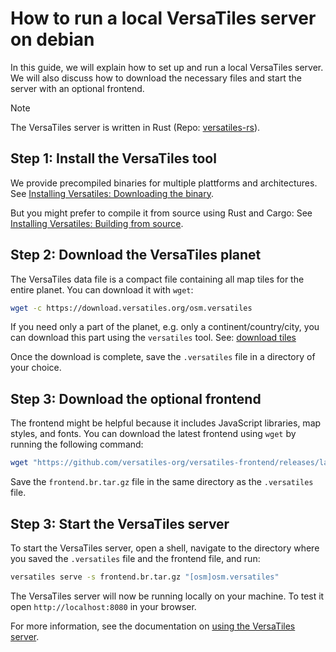 # How to run a local VersaTiles server on debian

In this guide, we will explain how to set up and run a local VersaTiles server. We will also discuss how to download the necessary files and start the server with an optional frontend.

> [!NOTE]
> The VersaTiles server is written in Rust (Repo: [versatiles-rs](https://github.com/versatiles-org/versatiles-rs)).


## Step 1: Install the VersaTiles tool

We provide precompiled binaries for multiple plattforms and architectures. See [Installing Versatiles: Downloading the binary](install_versatiles.md#downloading-the-binary).

But you might prefer to compile it from source using Rust and Cargo: See [Installing Versatiles: Building from source](install_versatiles.md#building-from-source).


## Step 2: Download the VersaTiles planet

The VersaTiles data file is a compact file containing all map tiles for the entire planet. You can download it with `wget`:

```bash
wget -c https://download.versatiles.org/osm.versatiles
```

If you need only a part of the planet, e.g. only a continent/country/city, you can download this part using the `versatiles` tool. See: [download tiles](download_tiles.md#partial-download)

Once the download is complete, save the `.versatiles` file in a directory of your choice.

## Step 3: Download the optional frontend

The frontend might be helpful because it includes JavaScript libraries, map styles, and fonts. You can download the latest frontend using `wget` by running the following command:

```bash
wget "https://github.com/versatiles-org/versatiles-frontend/releases/latest/download/frontend.br.tar.gz"
```

Save the `frontend.br.tar.gz` file in the same directory as the `.versatiles` file.

## Step 3: Start the VersaTiles server

To start the VersaTiles server, open a shell, navigate to the directory where you saved the `.versatiles` file and the frontend file, and run:

```bash
versatiles serve -s frontend.br.tar.gz "[osm]osm.versatiles"
```

The VersaTiles server will now be running locally on your machine. To test it open `http://localhost:8080` in your browser.

For more information, see the documentation on [using the VersaTiles server](https://github.com/versatiles-org/versatiles-documentation/blob/main/basics/versatiles_server.md#usage).

